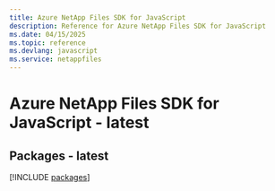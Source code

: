 ```yaml
---
title: Azure NetApp Files SDK for JavaScript
description: Reference for Azure NetApp Files SDK for JavaScript
ms.date: 04/15/2025
ms.topic: reference
ms.devlang: javascript
ms.service: netappfiles
---
```

# Azure NetApp Files SDK for JavaScript - latest
## Packages - latest
[!INCLUDE [packages](netapp-files-index.md)]